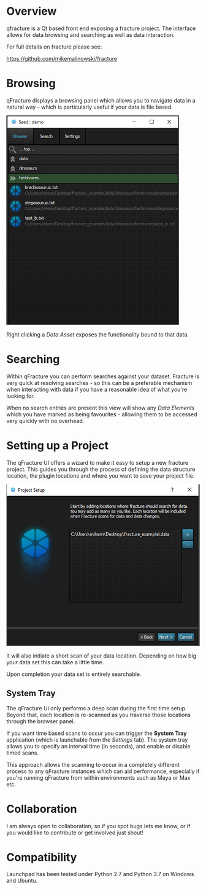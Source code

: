 # Overview

qfracture is a Qt based front end exposing a fracture project. The interface
allows for data browsing and searching as well as data interaction.

For full details on fracture please see: 

https://github.com/mikemalinowski/fracture


# Browsing

qFracture displays a browsing panel which allows you to navigate data in a 
natural way - which is particularly useful if your data is file based. 

![alt text](https://github.com/mikemalinowski/qfracture/blob/master/docs/qfracture_browse.png?raw=true)

Right clicking a _Data Asset_ exposes the functionality bound to that data. 


# Searching

Within qFracture you can perform searches against your dataset. Fracture is 
 very quick at resolving searches - so this can be a preferable mechanism
 when interacting with data if you have a reasonable idea of what you're looking
 for. 
 
When no search entries are present this view will show any _Data Elements_ which
you have marked as being favourites - allowing them to be accessed very quickly
with no overhead. 


# Setting up a Project


The qFracture UI offers a wizard to make it easy to setup a new fracture 
project. This guides you through the process of defining the data structure 
location, the plugin locations and where you want to save your project file.

![alt text](https://github.com/mikemalinowski/qfracture/blob/master/docs/qfracture_wizard.png?raw=true)

It will also initiate a short scan of your data location. Depending on how
big your data set this can take a little time. 

Upon completion your data set is entirely searchable.


## System Tray


The qFracture Ui only performs a deep scan during the first time setup. Beyond
that, each location is re-scanned as you traverse those locations through the
browser panel.

If you want time based scans to occur you can trigger the __System Tray__ 
application (which is launchable from the _Settings_ tab). The system tray
allows you to specify an interval time (in seconds), and enable or disable
timed scans. 

This approach allows the scanning to occur in a completely different process
to any qFracture instances which can aid performance, especially if you're 
running qFracture from within environments such as Maya or Max etc. 


# Collaboration

I am always open to collaboration, so if you spot bugs lets me know, or if
you would like to contribute or get involved just shout!


# Compatibility

Launchpad has been tested under Python 2.7 and Python 3.7 on Windows and Ubuntu.
